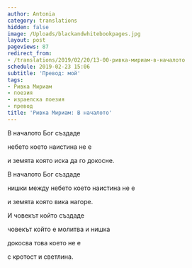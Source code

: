 ```yaml
---
author: Antonia
category: translations
hidden: false
image: /Uploads/blackandwhitebookpages.jpg
layout: post
pageviews: 87
redirect_from:
- /translations/2019/02/20/13-00-ривка-мириам-в-началото
schedule: 2019-02-23 15:06
subtitle: 'Превод: мой'
tags:
- Ривка Мириам
- поезия
- израелска поезия
- превод
title: 'Ривка Мириам: В началото'
---
```


В началото Бог създаде

небето което наистина не е

и земята която иска да го докосне.

В началото Бог създаде

нишки между небето което наистина не е

и земята която вика нагоре. 

И човекът който създаде

човекът който е молитва и нишка

докосва това което не е

с кротост и светлина.